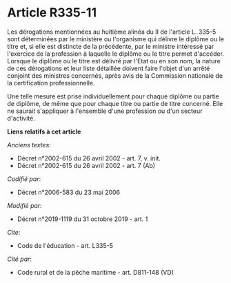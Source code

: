 # Article R335-11

Les dérogations mentionnées au huitième alinéa du II de l'article L. 335-5 sont déterminées par le ministère ou l'organisme
qui délivre le diplôme ou le titre et, si elle est distincte de la précédente, par le ministre intéressé par l'exercice de la
profession à laquelle le diplôme ou le titre permet d'accéder. Lorsque le diplôme ou le titre est délivré par l'Etat ou en
son nom, la nature de ces dérogations et leur liste détaillée doivent faire l'objet d'un arrêté conjoint des ministres
concernés, après avis de la Commission nationale de la certification professionnelle.

Une telle mesure est prise individuellement pour chaque diplôme ou partie de diplôme, de même que pour chaque titre ou partie
de titre concerné. Elle ne saurait s'appliquer à l'ensemble d'une profession ou d'un secteur d'activité.

**Liens relatifs à cet article**

_Anciens textes_:

  - Décret n°2002-615 du 26 avril 2002 - art. 7, v. init.
  - Décret n°2002-615 du 26 avril 2002 - art. 7 (Ab)

_Codifié par_:

  - Décret n°2006-583 du 23 mai 2006

_Modifié par_:

  - Décret n°2019-1119 du 31 octobre 2019 - art. 1

_Cite_:

  - Code de l'éducation - art. L335-5

_Cité par_:

  - Code rural et de la pêche maritime - art. D811-148 (VD)
